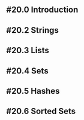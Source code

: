## #20.0 Introduction

## #20.2 Strings

## #20.3 Lists

## #20.4 Sets

## #20.5 Hashes

## #20.6 Sorted Sets

